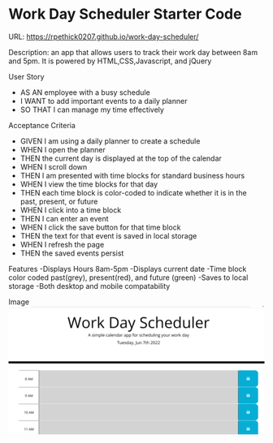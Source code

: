 # Work Day Scheduler Starter Code
URL: https://rpethick0207.github.io/work-day-scheduler/

Description:
an app that allows users to track their work day between 8am and 5pm. It is powered by HTML,CSS,Javascript, and jQuery

User Story
- AS AN employee with a busy schedule
- I WANT to add important events to a daily planner
- SO THAT I can manage my time effectively

Acceptance Criteria
- GIVEN I am using a daily planner to create a schedule
- WHEN I open the planner
- THEN the current day is displayed at the top of the calendar
- WHEN I scroll down
- THEN I am presented with time blocks for standard business hours
- WHEN I view the time blocks for that day
- THEN each time block is color-coded to indicate whether it is in the past, present, or future
- WHEN I click into a time block
- THEN I can enter an event
- WHEN I click the save button for that time block
- THEN the text for that event is saved in local storage
- WHEN I refresh the page
- THEN the saved events persist

Features
-Displays Hours 8am-5pm
-Displays current date
-Time block color coded past(grey), present(red), and future (green)
-Saves to local storage
-Both desktop and mobile compatability 

Image
![alt text](\image\workcalender.png)
